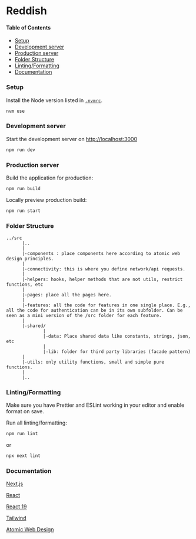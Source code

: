 # Reddish

#### Table of Contents

- [Setup](#setup)
- [Development server](#development-server)
- [Production server](#production-server)
- [Folder Structure](#folder-structure)
- [Linting/Formatting](#linting-formatting)
- [Documentation](#documentation)

### Setup

Install the Node version listed in [`.nvmrc`](.nvmrc).

```sh
nvm use
```

### Development server

Start the development server on [http://localhost:3000](http://localhost:3000)

```bash
npm run dev
```

### Production server

Build the application for production:

```sh
npm run build
```

Locally preview production build:

```sh
npm run start
```

### Folder Structure

```
../src
      |..
      |
      |-components : place components here according to atomic web design principles.
      |
      |-connectivity: this is where you define network/api requests.
      |
      |-helpers: hooks, helper methods that are not utils, restrict functions, etc
      |
      |-pages: place all the pages here.
      |
      |-features: all the code for features in one single place. E.g., all the code for authentication can be in its own subfolder. Can be seen as a mini version of the /src folder for each feature.
      |
      |-shared/
              |
              |-data: Place shared data like constants, strings, json, etc
              |
              |-lib: folder for third party libraries (facade pattern)
      |
      |-utils: only utility functions, small and simple pure functions.
      |
      |..
```

### Linting/Formatting

Make sure you have Prettier and ESLint working in your editor and enable format on save.

Run all linting/formatting:

```sh
npm run lint
```

or

```sh
npx next lint
```

### Documentation

[Next.js](https://nextjs.org/docs)

[React](https://react.dev/)

[React 19](https://react.dev/blog/2024/04/25/react-19)

[Tailwind](https://v2.tailwindcss.com/docs)

[Atomic Web Design](https://bradfrost.com/blog/post/atomic-web-design/)
